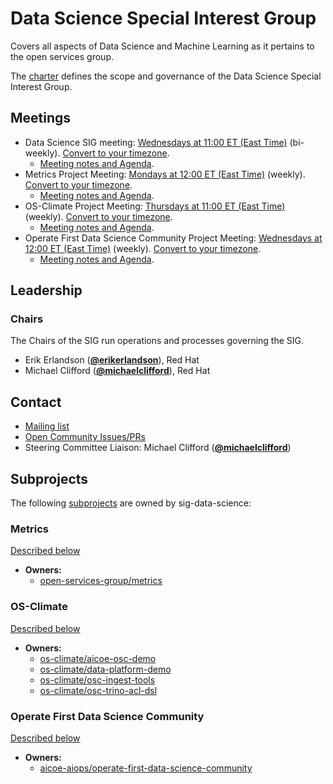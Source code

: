 <!---
This is an autogenerated file!

Please do not edit this file directly, but instead make changes to the
sigs.yaml file in the project root.

This file is part of https://github.com/open-services-group/community

To understand how this file is generated, see https://git.k8s.io/community/generator/README.md
--->
# Data Science Special Interest Group

Covers all aspects of Data Science and Machine Learning as it pertains to the open services group.

The [charter](charter.md) defines the scope and governance of the Data Science Special Interest Group.

## Meetings
* Data Science SIG meeting: [Wednesdays at 11:00 ET (East Time)](https://meet.google.com/ufs-hgvi-oni) (bi-weekly). [Convert to your timezone](http://www.thetimezoneconverter.com/?t=11:00&tz=ET%20%28East%20Time%29).
  * [Meeting notes and Agenda](https://docs.google.com/document/d/1KecKMMva2wQxUZFdBpd291q75Z7ATp7F1YihMbuC_xg/edit).
* Metrics Project Meeting: [Mondays at 12:00 ET (East Time)](https://meet.google.com/efp-yipi-ibj) (weekly). [Convert to your timezone](http://www.thetimezoneconverter.com/?t=12:00&tz=ET%20%28East%20Time%29).
  * [Meeting notes and Agenda](https://docs.google.com/document/d/1lZ9863luHo_LoXGz27QrMuMxVWiinfLm7N5fJP4OInE/edit).
* OS-Climate Project Meeting: [Thursdays at 11:00 ET (East Time)](https://meet.google.com/kdy-sqyf-rud) (weekly). [Convert to your timezone](http://www.thetimezoneconverter.com/?t=11:00&tz=ET%20%28East%20Time%29).
  * [Meeting notes and Agenda](https://docs.google.com/document/d/1PZTRTrU68LZXUy9GgKCp38KpVyG4lrN5Cw8Zv9pGmjE/edit).
* Operate First Data Science Community Project Meeting: [Wednesdays at 12:00 ET (East Time)](https://meet.google.com/ngp-npcx-nws) (weekly). [Convert to your timezone](http://www.thetimezoneconverter.com/?t=12:00&tz=ET%20%28East%20Time%29).
  * [Meeting notes and Agenda](https://docs.google.com/document/d/19_xPxfsazD6rJfe1aHNjVC9_bKpOfnepsifCZ4GBw8o/edit).

## Leadership

### Chairs
The Chairs of the SIG run operations and processes governing the SIG.

* Erik Erlandson (**[@erikerlandson](https://github.com/erikerlandson)**), Red Hat
* Michael Clifford (**[@michaelclifford](https://github.com/michaelclifford)**), Red Hat

## Contact
- [Mailing list]()
- [Open Community Issues/PRs](https://github.com/open-services-group/community/labels/sig%2Fdata-science)
- Steering Committee Liaison: Michael Clifford (**[@michaelclifford](https://github.com/michaelclifford)**)

## Subprojects

The following [subprojects][subproject-definition] are owned by sig-data-science:
### Metrics
[Described below](#metrics)
- **Owners:**
  - [open-services-group/metrics](https://github.com/open-services-group/metrics/blob/main/OWNERS)
### OS-Climate
[Described below](#os-climate)
- **Owners:**
  - [os-climate/aicoe-osc-demo](https://github.com/os-climate/aicoe-osc-demo/blob/master/OWNERS)
  - [os-climate/data-platform-demo](https://github.com/os-climate/data-platform-demo/blob/master/OWNERS)
  - [os-climate/osc-ingest-tools](https://github.com/os-climate/osc-ingest-tools/blob/main/OWNERS)
  - [os-climate/osc-trino-acl-dsl](https://github.com/os-climate/osc-trino-acl-dsl/blob/main/OWNERS)
### Operate First Data Science Community
[Described below](#operate-first-data-science-community)
- **Owners:**
  - [aicoe-aiops/operate-first-data-science-community](https://github.com/aicoe-aiops/operate-first-data-science-community/blob/main/OWNERS)

[subproject-definition]: https://github.com/open-services-group/community/blob/main/governance.md#subprojects
[subproject-lifecycle]: https://github.com/open-services-group/community/blob/main/subproject-lifecycle.md
<!-- BEGIN CUSTOM CONTENT -->

<!-- END CUSTOM CONTENT -->
